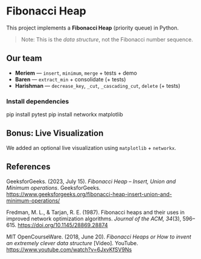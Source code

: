 # Fibonacci Heap 

This project implements a **Fibonacci Heap** (priority queue) in Python.  
> Note: This is the *data structure*, not the Fibonacci number sequence.

## Our team
- **Meriem** — `insert`, `minimum`, `merge` + tests + demo  
- **Baren** — `extract_min` + consolidate (+ tests)  
- **Harishman** — `decrease_key`, `_cut`, `_cascading_cut`, `delete` (+ tests)

### Install dependencies
pip install pytest
pip install networkx matplotlib

## Bonus: Live Visualization
We added an optional live visualization using `matplotlib` + `networkx`.

## References 

GeeksforGeeks. (2023, July 15). *Fibonacci Heap – Insert, Union and Minimum operations*. GeeksforGeeks. https://www.geeksforgeeks.org/fibonacci-heap-insert-union-and-minimum-operations/

Fredman, M. L., & Tarjan, R. E. (1987). Fibonacci heaps and their uses in improved network optimization algorithms. *Journal of the ACM, 34*(3), 596–615. https://doi.org/10.1145/28869.28874

MIT OpenCourseWare. (2018, June 20). *Fibonacci Heaps or How to invent an extremely clever data structure* [Video]. YouTube. https://www.youtube.com/watch?v=6JxvKfSV9Ns

